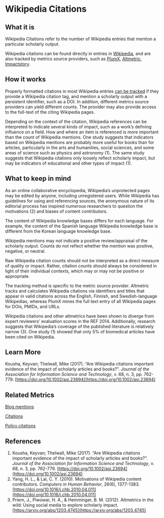 # Wikipedia Citations

## What it is

Wikipedia Citations refer to the number of Wikipedia entries that mention a particular scholarly output. 

Wikipedia citations can be found directly in entries in [Wikipedia](http://wikipedia.org/), and are also tracked by metrics source providers, such as [PlumX](http://plumanalytics.com/), [Altmetric](http://altmetric.com/), [Impactstory](http://impactstory.org/).


## How it works

Properly formatted citations in most Wikipedia entries [can be tracked](https://help.altmetric.com/support/solutions/articles/6000235982-wikipedia) if they provide a Wikipedia citation tag, and mention a scholarly output with a persistent identifier, such as a DOI. In addition, different metrics source providers can yield different counts. The provider may also provide access to the full-text of the citing Wikipedia pages.

Depending on the context of the citation, Wikipedia references can be interpreted to indicate several kinds of impact, such as a work’s defining influence on a field. How and where an item is referenced is more important than the count of Wikipedia mentions. One study suggests that indicators based on Wikipedia mentions are probably more useful for books than for articles, particularly in the arts and humanities, social sciences, and some areas of science such as physics and astronomy (1). The same study suggests that Wikipedia citations only loosely reflect scholarly impact, but may be indicators of educational and other types of impact (1).


## What to keep in mind

As an online collaborative encyclopedia, Wikipedia’s unprotected pages may be edited by anyone, including unregistered users. While Wikipedia has guidelines for using and referencing sources, the anonymous nature of its editorial process has inspired numerous researchers to question the motivations (2) and biases of content contributors. 

The content of Wikipedia knowledge bases differs for each language. For example, the content of the Spanish language Wikipedia knowledge base is different from the Korean language knowledge base.

Wikipedia mentions may not indicate a positive review/appraisal of the scholarly output. Counts do not reflect whether the mention was positive, negative, or neutral. 

Raw Wikipedia citation counts should not be interpreted as a direct measure of quality or impact. Rather, citation counts should always be considered in light of their individual contexts, which may or may not be positive or appropriate. 

The tracking method is specific to the metric source provider. Altmetric tracks and calculates Wikipedia citations via identifiers and titles that appear in valid citations across the English, Finnish, and Swedish-language Wikipedias, whereas PlumX mines the full text entry of all Wikipedia pages for DOIs, PMIDs, and URLs.

Wikipedia citations and other altmetrics have been shown to diverge from expert reviewers’ evaluation scores in the REF 2014. Additionally, research suggests that Wikipedia’s coverage of the published literature is relatively narrow (3). One study (1) showed that only 5% of biomedical articles have been cited on Wikipedia.

## Learn More

Kousha, Keyvan; Thelwall, Mike (2017). “Are Wikipedia citations important evidence of the impact of scholarly articles and books?”. *Journal of the Association for Information Science and Technology*, v. 68, n. 3, pp. 762-779. [https://doi.org/10.1002/asi.23694](https://doi.org/10.1002/asi.23694)


## Related Metrics

[Blog mentions]()

[Citations]()

[Policy citations]()


## References

1. Kousha, Keyvan; Thelwall, Mike (2017). “Are Wikipedia citations important evidence of the impact of scholarly articles and books?”. *Journal of the Association for Information Science and Technology*, v. 68, n. 3, pp. 762-779. [https://doi.org/10.1002/asi.23694](https://doi.org/10.1002/asi.23694)
2. Yang, H. L., & Lai, C. Y. (2010). Motivations of Wikipedia content contributors. *Computers in Human Behavior*, 26(6), 1377-1383. [https://doi.org/10.1016/j.chb.2010.04.011](https://doi.org/10.1016/j.chb.2010.04.011) 
3. Priem, J., Piwowar, H. A., & Hemminger, B. M. (2012). Altmetrics in the wild: Using social media to explore scholarly impact. [https://arxiv.org/abs/1203.4745](https://arxiv.org/abs/1203.4745)
